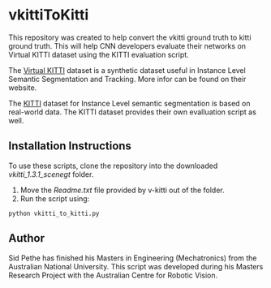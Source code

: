 # vkittiToKitti

This repository was created to help convert the vkitti ground truth to kitti ground truth. This will help CNN developers evaluate their networks on Virtual KITTI dataset using the KITTI evaluation script.

The [Virtual KITTI](http://www.europe.naverlabs.com/Research/Computer-Vision/Proxy-Virtual-Worlds) dataset is a synthetic dataset useful in Instance Level Semantic Segmentation and Tracking. More infor can be found on their website. 

The [KITTI](http://www.cvlibs.net/datasets/kitti/eval_instance_seg.php?benchmark=instanceSeg2015) dataset for Instance Level semantic segmentation is based on real-world data. The KITTI dataset provides their own evalluation script as well. 

## Installation Instructions
To use these scripts, clone the repository into the downloaded *vkitti_1.3.1_scenegt* folder.
1. Move the *Readme.txt* file provided by v-kitti out of the folder. 
2. Run the script using:

```
python vkitti_to_kitti.py 
```

## Author
Sid Pethe has finished his Masters in Engineering (Mechatronics) from the Australian National University. This script was developed during his Masters Research Project with the Australian Centre for Robotic Vision. 

